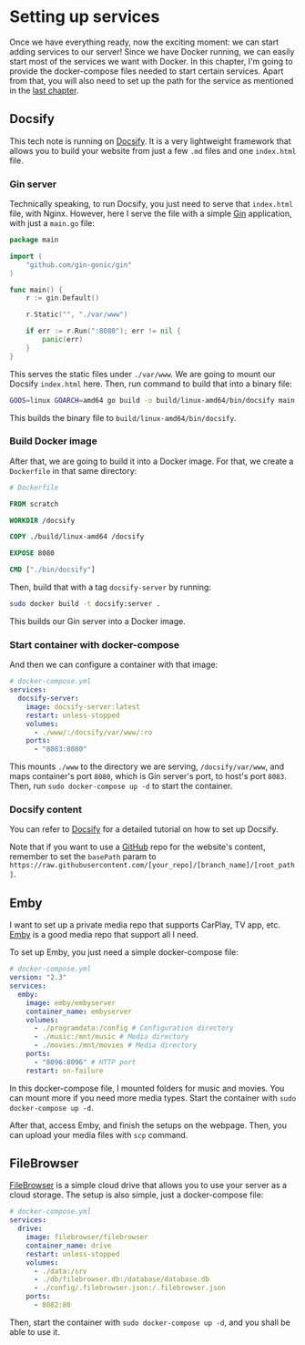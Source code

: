 # Setting up services
Once we have everything ready, now the exciting moment: we can start adding services to our server! Since we have Docker running, we can easily start most of the services we want with Docker. In this chapter, I'm going to provide the docker-compose files needed to start certain services. Apart from that, you will also need to set up the path for the service as mentioned in the [last chapter](/build_a_personal_website_domain_https_and_reverse_proxy).

## Docsify
This tech note is running on [Docsify](https://docsify.js.org/). It is a very lightweight framework that allows you to build your website from just a few `.md` files and one `index.html` file.

### Gin server
Technically speaking, to run Docsify, you just need to serve that `index.html` file, with Nginx. However, here I serve the file with a simple [Gin](https://github.com/gin-gonic/gin) application, with just a `main.go` file:

```go
package main

import (
	"github.com/gin-gonic/gin"
)

func main() {
	r := gin.Default()

	r.Static("", "./var/www")

	if err := r.Run(":8080"); err != nil {
		panic(err)
	}
}
```

This serves the static files under `./var/www`. We are going to mount our Docsify `index.html` here. Then, run command to build that into a binary file:

```bash
GOOS=linux GOARCH=amd64 go build -o build/linux-amd64/bin/docsify main.go
```

This builds the binary file to `build/linux-amd64/bin/docsify`.

### Build Docker image
After that, we are going to build it into a Docker image. For that, we create a `Dockerfile` in that same directory:

```dockerfile
# Dockerfile

FROM scratch

WORKDIR /docsify

COPY ./build/linux-amd64 /docsify

EXPOSE 8080

CMD ["./bin/docsify"]
```

Then, build that with a tag `docsify-server` by running:

```bash
sudo docker build -t docsify:server .
```

This builds our Gin server into a Docker image.

### Start container with docker-compose
And then we can configure a container with that image:

```yaml
# docker-compose.yml
services:
  docsify-server:
    image: docsify-server:latest
    restart: unless-stopped
    volumes:
      - ./www/:/docsify/var/www/:ro
    ports:
      - "8083:8080"
```

This mounts `./www` to the directory we are serving, `/docsify/var/www`, and maps container's port `8080`, which is Gin server's port, to host's port `8083`. Then, run `sudo docker-compose up -d` to start the container.

### Docsify content
You can refer to [Docsify](https://docsify.js.org/) for a detailed tutorial on how to set up Docsify.

Note that if you want to use a [GitHub](https://github.com) repo for the website's content, remember to set the `basePath` param to `https://raw.githubusercontent.com/[your_repo]/[branch_name]/[root_path]`.

## Emby
I want to set up a private media repo that supports CarPlay, TV app, etc. [Emby](https://emby.media) is a good media repo that support all I need.

To set up Emby, you just need a simple docker-compose file:

```yaml
# docker-compose.yml
version: "2.3"
services:
  emby:
    image: emby/embyserver
    container_name: embyserver
    volumes:
      - ./programdata:/config # Configuration directory
      - ./music:/mnt/music # Media directory
      - ./movies:/mnt/movies # Media directory
    ports:
      - "8096:8096" # HTTP port
    restart: on-failure
```

In this docker-compose file, I mounted folders for music and movies. You can mount more if you need more media types. Start the container with `sudo docker-compose up -d`.

After that, access Emby, and finish the setups on the webpage. Then, you can upload your media files with `scp` command.

## FileBrowser
[FileBrowser](https://filebrowser.org) is a simple cloud drive that allows you to use your server as a cloud storage. The setup is also simple, just a docker-compose file:

```yaml
# docker-compose.yml
services:
  drive:
    image: filebrowser/filebrowser
    container_name: drive
    restart: unless-stopped
    volumes:
      - ./data:/srv
      - ./db/filebrowser.db:/database/database.db
      - ./config/.filebrowser.json:/.filebrowser.json
    ports:
      - 8082:80
```

Then, start the container with `sudo docker-compose up -d`, and you shall be able to use it.
